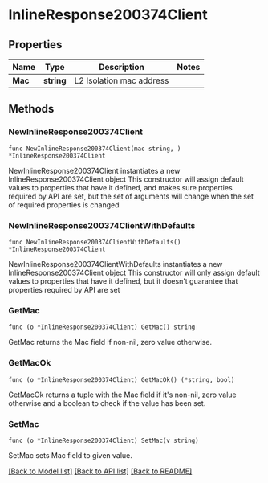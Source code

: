 # InlineResponse200374Client

## Properties

Name | Type | Description | Notes
------------ | ------------- | ------------- | -------------
**Mac** | **string** | L2 Isolation mac address | 

## Methods

### NewInlineResponse200374Client

`func NewInlineResponse200374Client(mac string, ) *InlineResponse200374Client`

NewInlineResponse200374Client instantiates a new InlineResponse200374Client object
This constructor will assign default values to properties that have it defined,
and makes sure properties required by API are set, but the set of arguments
will change when the set of required properties is changed

### NewInlineResponse200374ClientWithDefaults

`func NewInlineResponse200374ClientWithDefaults() *InlineResponse200374Client`

NewInlineResponse200374ClientWithDefaults instantiates a new InlineResponse200374Client object
This constructor will only assign default values to properties that have it defined,
but it doesn't guarantee that properties required by API are set

### GetMac

`func (o *InlineResponse200374Client) GetMac() string`

GetMac returns the Mac field if non-nil, zero value otherwise.

### GetMacOk

`func (o *InlineResponse200374Client) GetMacOk() (*string, bool)`

GetMacOk returns a tuple with the Mac field if it's non-nil, zero value otherwise
and a boolean to check if the value has been set.

### SetMac

`func (o *InlineResponse200374Client) SetMac(v string)`

SetMac sets Mac field to given value.



[[Back to Model list]](../README.md#documentation-for-models) [[Back to API list]](../README.md#documentation-for-api-endpoints) [[Back to README]](../README.md)


